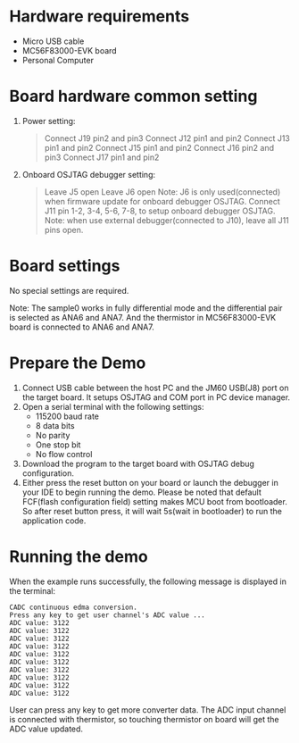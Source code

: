 Hardware requirements
=====================
- Micro USB cable
- MC56F83000-EVK board
- Personal Computer

Board hardware common setting
=============================
1. Power setting:
   > Connect J19 pin2 and pin3
   > Connect J12 pin1 and pin2
   > Connect J13 pin1 and pin2
   > Connect J15 pin1 and pin2
   > Connect J16 pin2 and pin3
   > Connect J17 pin1 and pin2
2. Onboard OSJTAG debugger setting:
   > Leave J5 open
   > Leave J6 open
     Note: J6 is only used(connected) when firmware update for onboard debugger OSJTAG.
   > Connect J11 pin 1-2, 3-4, 5-6, 7-8, to setup onboard debugger OSJTAG.
     Note: when use external debugger(connected to J10), leave all J11 pins open.

Board settings
==============
No special settings are required.

Note:
  The sample0 works in fully differential mode and the differential pair is selected as ANA6 and ANA7.
  And the thermistor in MC56F83000-EVK board is connected to ANA6 and ANA7.

Prepare the Demo
================
1.  Connect USB cable between the host PC and the JM60 USB(J8) port on the target board. It setups OSJTAG and COM port in PC device manager.
2.  Open a serial terminal with the following settings:
    - 115200 baud rate
    - 8 data bits
    - No parity
    - One stop bit
    - No flow control
3.  Download the program to the target board with OSJTAG debug configuration.
4.  Either press the reset button on your board or launch the debugger in your IDE to begin running the demo. 
    Please be noted that default FCF(flash configuration field) setting makes MCU boot from bootloader. So after reset button press,
    it will wait 5s(wait in bootloader) to run the application code.

Running the demo
================
When the example runs successfully, the following message is displayed in the terminal:

~~~~~~~~~~~~~~~~~~~~~~~~~~~~~~~~~~~
CADC continuous edma conversion.
Press any key to get user channel's ADC value ...
ADC value: 3122
ADC value: 3122
ADC value: 3122
ADC value: 3122
ADC value: 3122
ADC value: 3122
ADC value: 3122
ADC value: 3122
ADC value: 3122
ADC value: 3122

~~~~~~~~~~~~~~~~~~~~~~~~~~~~~~~~~~~~

User can press any key to get more converter data. The ADC input channel is connected with thermistor,
so touching thermistor on board will get the ADC value updated.
